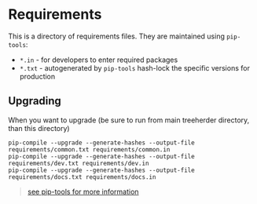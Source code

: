 
# Requirements

This is a directory of requirements files. They are maintained using `pip-tools`: 

* `*.in` - for developers to enter required packages 
* `*.txt` - autogenerated by `pip-tools` hash-lock the specific versions for production

## Upgrading

When you want to upgrade (be sure to run from main treeherder directory, than this directory)

    pip-compile --upgrade --generate-hashes --output-file requirements/common.txt requirements/common.in
    pip-compile --upgrade --generate-hashes --output-file requirements/dev.txt requirements/dev.in
    pip-compile --upgrade --generate-hashes --output-file requirements/docs.txt requirements/docs.in

> [see pip-tools for more information](https://pypi.org/project/pip-tools/)